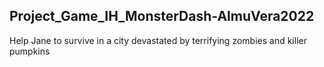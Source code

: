 
## Project_Game_IH_MonsterDash-AlmuVera2022

Help Jane to survive in a city devastated by terrifying zombies and killer pumpkins
